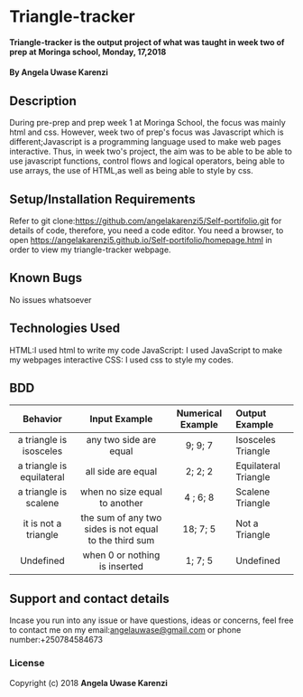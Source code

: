 # Triangle-tracker

#### Triangle-tracker is the output project of what was taught in week two of prep at Moringa school, Monday, 17,2018

#### By Angela Uwase Karenzi

## Description

During pre-prep and prep week 1 at Moringa School, the focus was mainly html and css. However, week two of prep's focus was Javascript which is different;Javascript is a programming language used to make web pages interactive. Thus, in week two's project, the aim was to be able to be able to use javascript functions, control flows and logical operators, being able to use arrays, the use of HTML,as well as being able to style by css.

## Setup/Installation Requirements

Refer to git clone:https://github.com/angelakarenzi5/Self-portifolio.git for details of code, therefore, you need a code editor.
You need a browser, to open https://angelakarenzi5.github.io/Self-portifolio/homepage.html in order to view my triangle-tracker webpage.

## Known Bugs

No issues whatsoever

## Technologies Used

HTML:I used html to write my code
JavaScript: I used JavaScript to make my webpages interactive
CSS: I used css to style my codes.

## BDD

|         Behavior          |                     Input Example                      | Numerical Example | Output Example       |
| :-----------------------: | :----------------------------------------------------: | :---------------: | :------------------- |
|  a triangle is isosceles  |                 any two side are equal                 |      9; 9; 7      | Isosceles Triangle   |
| a triangle is equilateral |                   all side are equal                   |      2; 2; 2      | Equilateral Triangle |
|   a triangle is scalene   |             when no size equal to another              |     4 ; 6; 8      | Scalene Triangle     |
|   it is not a triangle    | the sum of any two sides is not equal to the third sum |     18; 7; 5      | Not a Triangle       |
|         Undefined         |             when 0 or nothing is inserted              |      1; 7; 5      | Undefined            |

## Support and contact details

Incase you run into any issue or have questions, ideas or concerns, feel free to contact me on my email:angelauwase@gmail.com or phone number:+250784584673

### License

Copyright (c) 2018 **Angela Uwase Karenzi**
